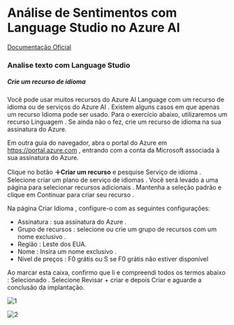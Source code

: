 # Análise de Sentimentos com Language Studio no Azure AI

[Documentação Oficial](https://microsoftlearning.github.io/mslearn-ai-fundamentals/Instructions/Labs/06-text-analysis.html)

### Analise texto com Language Studio

##### Crie um recurso de idioma

Você pode usar muitos recursos do Azure AI Language com um recurso de idioma ou de serviços do Azure AI . Existem alguns casos em que apenas um recurso Idioma pode ser usado. Para o exercício abaixo, utilizaremos um recurso Linguagem . Se ainda não o fez, crie um recurso de idioma na sua assinatura do Azure.

Em outra guia do navegador, abra o portal do Azure em https://portal.azure.com , entrando com a conta da Microsoft associada à sua assinatura do Azure.

Clique no botão **＋Criar um recurso** e pesquise Serviço de idioma . Selecione criar um plano de serviço de idiomas . Você será levado a uma página para selecionar recursos adicionais . Mantenha a seleção padrão e clique em Continuar para criar seu recurso .

Na página Criar Idioma , configure-o com as seguintes configurações:
- Assinatura : sua assinatura do Azure .
- Grupo de recursos : selecione ou crie um grupo de recursos com um nome exclusivo .
- Região : Leste dos EUA.
- Nome : Insira um nome exclusivo .
- Nível de preços : F0 grátis ou S se F0 grátis não estiver disponível

Ao marcar esta caixa, confirmo que li e compreendi todos os termos abaixo : Selecionado .
Selecione Revisar + criar e depois Criar e aguarde a conclusão da implantação.


![1](https://github.com/MarcioCosta013/-Analise-de-Sentimentos-com-Language-Studio-no-Azure-AI/assets/87935294/911fab07-a9e3-4718-9039-9e1acafb5231)

![2](https://github.com/MarcioCosta013/-Analise-de-Sentimentos-com-Language-Studio-no-Azure-AI/assets/87935294/4fbf73ef-e73a-4212-ba73-4dac8249b096)
